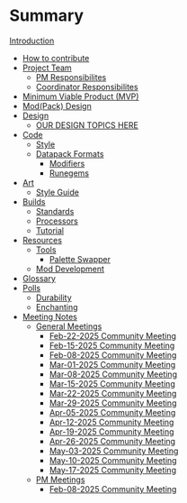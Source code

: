 # Summary

[Introduction](README.md)

- [How to contribute](contribute.md)
- [Project Team]()
    - [PM Responsibilites](project-team/pmresponsibilities)
    - [Coordinator Responsibilites](project-team/coordinator-responsibilities)
- [Minimum Viable Product (MVP)](mvp.md)
- [Mod(Pack) Design](design/DesignDocHome.md)
- [Design]()
  - [OUR DESIGN TOPICS HERE]()
- [Code](code/README.md)
    - [Style](code/style/style.md) 
    - [Datapack Formats](code/datapack/datapack-formats.md) 
      - [Modifiers](code/datapack/format/modifiers.md) 
      - [Runegems](code/datapack/format/runegems.md) 
- [Art]()
    - [Style Guide](art/style-guide/README.md)
- [Builds]()
    - [Standards](builds/standards.md)
    - [Processors](builds/processors.md)
    - [Tutorial](builds/tutorial.md)
- [Resources]()
    - [Tools](resources/tools/README.md)
		- [Palette Swapper](resources/tools/palette-swapper.md)
    - [Mod Development](resources/mod-development.md)
- [Glossary](glossary.md)
- [Polls](polls/polls.md)
    - [Durability](polls/durability.md)
    - [Enchanting](polls/enchanting.md)
- [Meeting Notes]()
    - [General Meetings]()
        - [Feb-22-2025 Community Meeting](meetings/2025-Feb-22-General-Meeting-Notes.md)
        - [Feb-15-2025 Community Meeting](meetings/2025-Feb-15-General-Meeting-Notes.md)
        - [Feb-08-2025 Community Meeting](meetings/2025-Feb-08-General-Meeting-Notes.md)
        - [Mar-01-2025 Community Meeting](meetings/2025-Mar-01-General-Meeting-Notes.md)              
        - [Mar-08-2025 Community Meeting](meetings/2025-Mar-08-General-Meeting-Notes.md)              
        - [Mar-15-2025 Community Meeting](meetings/2025-Mar-15-General-Meeting-Notes.md)
        - [Mar-22-2025 Community Meeting](meetings/2025-Mar-22-General-Meeting-Notes.md)
        - [Mar-29-2025 Community Meeting](meetings/2025-Mar-29-General-Meeting-Notes.md)
        - [Apr-05-2025 Community Meeting](meetings/2025-Apr-05-General-Meeting-Notes.md)
        - [Apr-12-2025 Community Meeting](meetings/2025-Apr-12-General-Meeting-Notes.md)
        - [Apr-19-2025 Community Meeting](meetings/2025-Apr-19-General-Meeting-Notes.md)
        - [Apr-26-2025 Community Meeting](meetings/2025-Apr-26-General-Meeting-Notes.md)
        - [May-03-2025 Community Meeting](meetings/2025-May-03-General-Meeting-Notes.md)
        - [May-10-2025 Community Meeting](meetings/2025-May-10-General-Meeting-Notes.md)
        - [May-17-2025 Community Meeting](meetings/2025-May-17-General-Meeting-Notes.md)
    - [PM Meetings]() 
        - [Feb-08-2025 Community Meeting](meetings/2025-Feb-08-PM-Meeting-Notes.md) 
